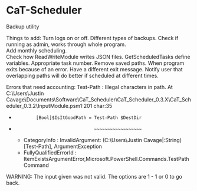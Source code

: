 # CaT-Scheduler
Backup utility

Things to add:
Turn logs on or off.
Different types of backups. 
Check if running as admin, works through whole program.  
Add monthly scheduling.  
Check how ReadWriteModule writes JSON files.
GetScheduledTasks define variables. 
Appropriate task number.
Remove saved paths.
When program exits because of an error. Have a different exit message. 
Notify user that overlapping paths will do better if scheduled at different times.

Errors that need accounting:
Test-Path : Illegal characters in path.
At C:\Users\Justin Cavage\Documents\Software\CaT_Scheduler\CaT_Scheduler_0.3.X\CaT_Scheduler_0.3.2\InputModule.psm1:201 char:35
+             [Bool]$IsItGoodPath = Test-Path $DestDir
+                                   ~~~~~~~~~~~~~~~~~~
    + CategoryInfo          : InvalidArgument: (C:\Users\Justin Cavage\|:String) [Test-Path], ArgumentException
    + FullyQualifiedErrorId : ItemExistsArgumentError,Microsoft.PowerShell.Commands.TestPathCommand

WARNING: The input given was not valid. The options are 1 - 1 or 0 to go back. 
